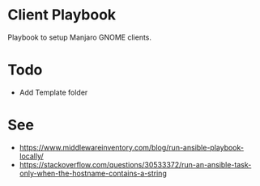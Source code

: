 # Client Playbook
Playbook to setup Manjaro GNOME clients.
# Todo
- Add Template folder
# See
- https://www.middlewareinventory.com/blog/run-ansible-playbook-locally/
- https://stackoverflow.com/questions/30533372/run-an-ansible-task-only-when-the-hostname-contains-a-string
